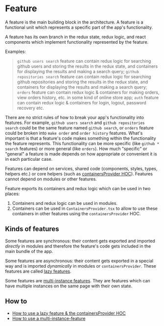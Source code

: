 # Feature

A feature is the main building block in the architecture. A feature is a functional unit which represents a specific part of the app's functionality.

A feature has its own branch in the redux state, redux logic, and react components which implement functionality represented by the feature.

Examples:
> `github users search` feature can contain redux logic for searching github users and storing the results in the redux state, and containers for displaying the results and making a search query;
> `github repositories search` feature can contain redux logic for searching github repositories and storing the results in the redux state, and containers for displaying the results and making a search query;
> `orders` feature can contain redux logic & containers for making orders, view orders history, etc. in some kind of online store app;
> `auth` feature can contain redux logic & containers for login, logout, password recovery etc.

There are no strict rules of how to break your app's functionality into features. For example, `github users search` and `github repositories search` could be the same feature named `github search`, or `orders` feature could be broken into `make order` and `order history` features. What's important is that a feature's code makes something within the functionality the feature represents. This functionality can be more specific (like `github * search` features) or more general (like `orders`). How much "specific" or "general" a feature is made depends on how appropriate or convenient it is in each particular case.

Features can depend on services, shared code (components, styles, types, helpers etc.) or core helpers (such as [containersProvider HOC](./lazy-feature.md)). Features cannot depend on modules or other features.

Feature exports its containers and redux logic which can be used in two places:
1. Containers and redux logic can be used in modules.
2. Containers can be used in `ContainersProvider.tsx` to allow to use these containers in other features using the `containersProvider` HOC.

## Kinds of features

Some features are synchronous: their content gets exported and imported *directly* in modules and therefore the feature's code gets included in the main bundle of the app.

Some features are asynchronous: their content gets exported in a special way and is imported *dynamically* in modules or `containersProvider`. These features are called [lazy features](./lazy-feature.md).

Some features are [multi-instance features](./multi-instance-feature.md). They are features which can have multiple instances on the same page with their own state.

## How to

* [How to use a lazy feature & the containersProvider HOC](./lazy-feature.md)
* [How to use a multi-instance-feature](./multi-instance-feature.md)
